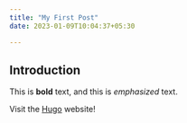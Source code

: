 ```yaml
---
title: "My First Post"
date: 2023-01-09T10:04:37+05:30

---
```


## Introduction

This is **bold** text, and this is *emphasized* text.

Visit the [Hugo](https://gohugo.io) website!
